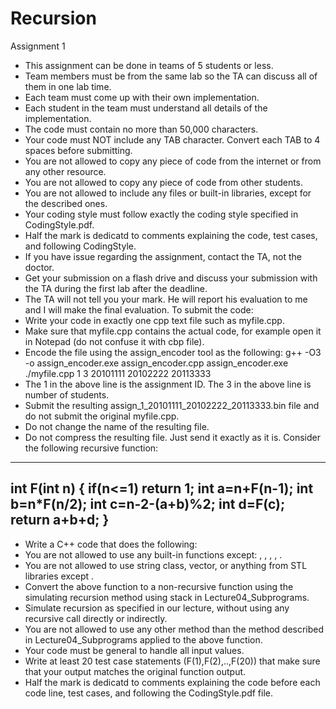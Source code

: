 # Recursion
Assignment 1
* This assignment can be done in teams of 5 students or less.
* Team members must be from the same lab so the TA can discuss all of them in one lab time.
* Each team must come up with their own implementation.
* Each student in the team must understand all details of the implementation.
* The code must contain no more than 50,000 characters.
* Your code must NOT include any TAB character. Convert each TAB to 4 spaces before submitting.
* You are not allowed to copy any piece of code from the internet or from any other resource.
* You are not allowed to copy any piece of code from other students.
* You are not allowed to include any files or built-in libraries, except for the described ones.
* Your coding style must follow exactly the coding style specified in CodingStyle.pdf.
* Half the mark is dedicatd to comments explaining the code, test cases, and following CodingStyle.
* If you have issue regarding the assignment, contact the TA, not the doctor.
* Get your submission on a flash drive and discuss your submission with the TA during the first lab after the deadline.
* The TA will not tell you your mark. He will report his evaluation to me and I will make the final evaluation.
To submit the code:
* Write your code in exactly one cpp text file such as myfile.cpp.
* Make sure that myfile.cpp contains the actual code, for example open it in Notepad (do not confuse it with cbp file).
* Encode the file using the assign_encoder tool as the following:
g++ -O3 -o assign_encoder.exe assign_encoder.cpp
assign_encoder.exe ./myfile.cpp 1 3 20101111 20102222 20113333
* The 1 in the above line is the assignment ID. The 3 in the above line is number of students.
* Submit the resulting assign_1_20101111_20102222_20113333.bin file and do not submit the original myfile.cpp.
* Do not change the name of the resulting file.
* Do not compress the resulting file. Just send it exactly as it is.
Consider the following recursive function:
------------------------------------------
int F(int n)
{
    if(n<=1) return 1;
    int a=n+F(n-1);
    int b=n*F(n/2);
    int c=n-2-(a+b)%2;
    int d=F(c);
    return a+b+d;
}
------------------------------------------
* Write a C++ code that does the following:
* You are not allowed to use any built-in functions except: <cstdlib>, <cstdio>, <cstring>, <iostream>, <stack>.
* You are not allowed to use string class, vector, or anything from STL libraries except <stack>.
* Convert the above function to a non-recursive function using the simulating recursion method using stack in Lecture04_Subprograms.
* Simulate recursion as specified in our lecture, without using any recursive call directly or indirectly.
* You are not allowed to use any other method than the method described in Lecture04_Subprograms applied to the above function.
* Your code must be general to handle all input values.
* Write at least 20 test case statements (F(1),F(2),..,F(20)) that make sure that your output matches the original function output.
* Half the mark is dedicatd to comments explaining the code before each code line, test cases, and following the CodingStyle.pdf file.

